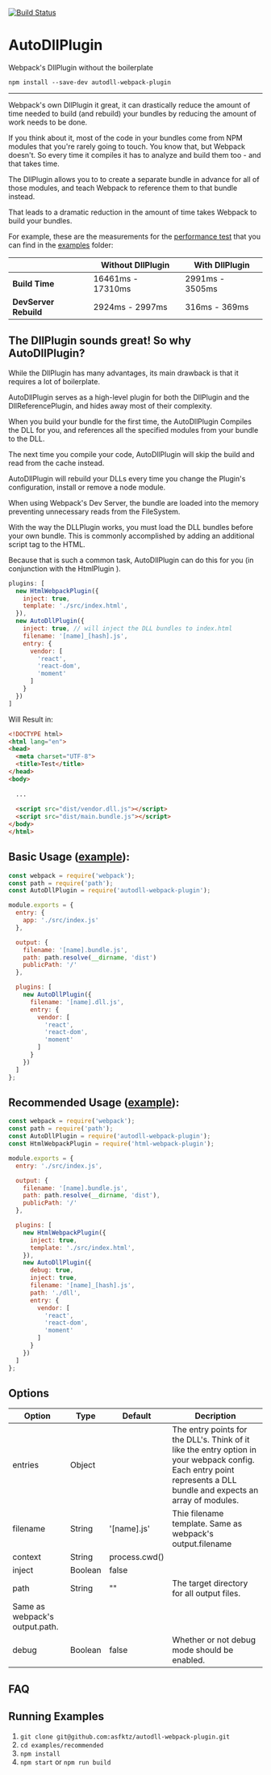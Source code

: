 [![Build Status](https://travis-ci.org/asfktz/autodll-webpack-plugin.svg?branch=master)](https://travis-ci.org/asfktz/autodll-webpack-plugin)

# AutoDllPlugin
Webpack's DllPlugin without the boilerplate

`npm install --save-dev autodll-webpack-plugin`

---

Webpack's own DllPlugin it great, it can drastically reduce the amount of time needed to build (and rebuild) your bundles by reducing the amount of work needs to be done.

If you think about it, most of the code in your bundles come from NPM modules that you're rarely going to touch. You know that, but Webpack doesn't. So every time it compiles it has to analyze and build them too - and that takes time.

The DllPlugin allows you to to create a separate bundle in advance for all of those modules, and teach Webpack to reference them to that bundle instead. 

That leads to a dramatic reduction in the amount of time takes Webpack to build your bundles.

For example, these are the measurements for the  [performance test](https://github.com/asfktz/autodll-webpack-plugin/tree/master/examples/performance) that you can find in the [examples](https://github.com/asfktz/autodll-webpack-plugin/tree/master/examples) folder:

|                   |  **Without DllPlugin**  | **With DllPlugin** |
|-------------------|-------------------|-----------------------|
| **Build Time** | 16461ms - 17310ms | 2991ms - 3505ms |
| **DevServer Rebuild** | 2924ms - 2997ms | 316ms - 369ms |



## The DllPlugin sounds great! So why AutoDllPlugin?

While the DllPlugin has many advantages, its main drawback is that it requires a lot of boilerplate.

AutoDllPlugin serves as a high-level plugin for both the DllPlugin and the DllReferencePlugin, and hides away most of their complexity.

When you build your bundle for the first time, the AutoDllPlugin Compiles the DLL for you, and references all the specified modules from your bundle to the DLL.

The next time you compile your code,  AutoDllPlugin will skip the build and read from the cache instead.

AutoDllPlugin will rebuild your DLLs every time you change the Plugin's configuration, install or remove a node module.

When using Webpack's Dev Server, the bundle are loaded into the memory preventing unnecessary reads from the FileSystem.

With the way the DLLPlugin works, you must load the DLL bundles before your own bundle. This is commonly accomplished by adding an additional script tag to the HTML.

Because that is such a common task, AutoDllPlugin can do this for you (in conjunction with the HtmlPlugin ).

```js
plugins: [
  new HtmlWebpackPlugin({
    inject: true,
    template: './src/index.html',
  }),
  new AutoDllPlugin({
    inject: true, // will inject the DLL bundles to index.html
    filename: '[name]_[hash].js',
    entry: {
      vendor: [
        'react',
        'react-dom',
        'moment'
      ]
    }
  })
]
```

Will Result in:
```html
<!DOCTYPE html>
<html lang="en">
<head>
  <meta charset="UTF-8">
  <title>Test</title>
</head>
<body>
  
  ...
  
  <script src="dist/vendor.dll.js"></script>
  <script src="dist/main.bundle.js"></script>
</body>
</html>
```


## Basic Usage ([example](https://github.com/asfktz/autodll-webpack-plugin/tree/master/examples/basic)):


```js
const webpack = require('webpack');
const path = require('path');
const AutoDllPlugin = require('autodll-webpack-plugin');

module.exports = {
  entry: {
    app: './src/index.js'
  },

  output: {
    filename: '[name].bundle.js',
    path: path.resolve(__dirname, 'dist')
    publicPath: '/'
  },

  plugins: [
    new AutoDllPlugin({
      filename: '[name].dll.js',
      entry: {
        vendor: [
          'react',
          'react-dom',
          'moment'
        ]
      }
    })
  ]
};
```

## Recommended Usage ([example](https://github.com/asfktz/autodll-webpack-plugin/tree/master/examples/recommended)):

```js
const webpack = require('webpack');
const path = require('path');
const AutoDllPlugin = require('autodll-webpack-plugin');
const HtmlWebpackPlugin = require('html-webpack-plugin');

module.exports = {
  entry: './src/index.js',

  output: {
    filename: '[name].bundle.js',
    path: path.resolve(__dirname, 'dist'),
    publicPath: '/'
  },

  plugins: [
    new HtmlWebpackPlugin({
      inject: true,
      template: './src/index.html',
    }),
    new AutoDllPlugin({
      debug: true,
      inject: true,
      filename: '[name]_[hash].js',
      path: './dll',
      entry: {
        vendor: [
          'react',
          'react-dom',
          'moment'
        ]
      }
    })
  ]
};
```


## Options
| Option   | Type    | Default       | Decription                                                                                                                                                           |
| -------- | ------- | ------------- | -------------------------------------------------------------------------------------------------------------------------------------------------------------------- |
| entries  | Object  |               | The entry points for the DLL's.  Think of it like the entry option in your webpack config. Each entry point represents a DLL bundle and expects an array of modules. |
| filename | String  | '[name].js'   | Thie filename template. Same as webpack's output.filename                                                                                                            |
| context  | String  | process.cwd() |                                                                                                                                                                      |
| inject   | Boolean | false         |                                                                                                                                                                      |
| path     | String  | ""            | The target directory for all output files.
Same as webpack's output.path.                                                                                            |
| debug    | Boolean | false         | Whether or not debug mode should be enabled.                                                                                                                         |

## FAQ


## Running Examples

1. `git clone git@github.com:asfktz/autodll-webpack-plugin.git`
2. `cd examples/recommended`
3. `npm install`
3. `npm start` or `npm run build`

